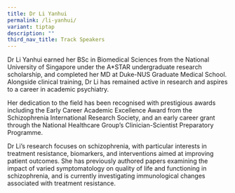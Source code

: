```yaml
---
title: Dr Li Yanhui
permalink: /li-yanhui/
variant: tiptap
description: ""
third_nav_title: Track Speakers
---
```

<p></p>
<p>Dr Li Yanhui earned her BSc in Biomedical Sciences from the National University
of Singapore under the A*STAR undergraduate research scholarship, and completed
her MD at Duke-NUS Graduate Medical School. Alongside clinical training,
Dr Li has remained active in research and aspires to a career in academic
psychiatry.</p>
<p>Her dedication to the field has been recognised with prestigious awards
including the Early Career Academic Excellence Award from the Schizophrenia
International Research Society, and an early career grant through the National
Healthcare Group’s Clinician-Scientist Preparatory Programme.</p>
<p>Dr Li’s research focuses on schizophrenia, with particular interests in
treatment resistance, biomarkers, and interventions aimed at improving
patient outcomes. She has previously authored papers examining the impact
of varied symptomatology on quality of life and functioning in schizophrenia,
and is currently investigating immunological changes associated with treatment
resistance.</p>